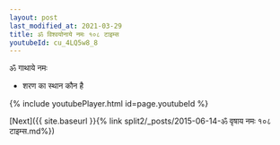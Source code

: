 ```yaml
---
layout: post
last_modified_at: 2021-03-29
title: ॐ विश्वयोनाये नमः १०८ टाइम्स
youtubeId: cu_4LQ5w8_8
---
```

 
 
 ॐ गाथाये नमः  
 
 -  शरण का स्थान कौन है 
 
  
 
  
 
 
 
 
 
 


{% include youtubePlayer.html id=page.youtubeId %}
 
[Next]({{ site.baseurl }}{% link  split2/_posts/2015-06-14-ॐ वृषाय नमः १०८ टाइम्स.md%})
 
